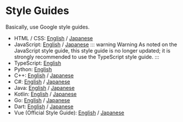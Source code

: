 # Style Guides
Basically, use Google style guides.
- HTML / CSS: [English](https://google.github.io/styleguide/htmlcssguide.html) / [Japanese](https://fueru.info/design/html-css/google-styleguide/)
- JavaScript: [English](https://google.github.io/styleguide/jsguide.html) / [Japanese](https://cou929.nu/data/google_javascript_style_guide/)
::: warning Warning
  As noted on the JavaScript style guide, this style guide is no longer updated; it is strongly recommended to use the TypeScript style guide.
:::
- TypeScript: [English](https://google.github.io/styleguide/tsguide.html)
- Python: [English](https://google.github.io/styleguide/pyguide.html)
- C++: [English](https://google.github.io/styleguide/cppguide.html) / [Japanese](https://ttsuki.github.io/styleguide/cppguide.ja.html)
- C#: [English](https://google.github.io/styleguide/csharp-style.html) / [Japanese](https://gist.github.com/hideyukisaito/d298075c63b97f56825b0d413d8e4dc5)
- Java: [English](https://google.github.io/styleguide/javaguide.html) / [Japanese](https://kazurof.github.io/GoogleJavaStyle-ja/)
- Kotlin: [English](https://developer.android.com/kotlin/style-guide) / [Japanese](https://developer.android.com/kotlin/style-guide?hl=ja)
- Go: [English](https://google.github.io/styleguide/go/) / [Japanese](https://github.com/toshi0607/Google-Go-Style-Japanese-Edition)
- Dart: [English](https://dart.dev/effective-dart/style) / [Japanese](https://sbfl.net/blog/2014/12/20/dart-style-guide/)
- Vue (Official Style Guide): [English](https://vuejs.org/style-guide/) / [Japanese](https://ja.vuejs.org/style-guide/)